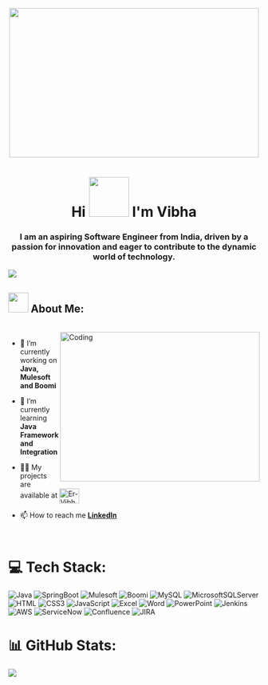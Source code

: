 <!-- MASTER PIC -->

<p align="center"> <a target="_blank" rel="noopener noreferrer" href="#"><img width="500" height="300" src="https://user-images.githubusercontent.com/59734313/157189039-c09b3e38-9f42-42c0-ab54-14f1574190a7.gif" height="175px"/></a>

<!-- INTRODUCTION -->
    
<h1 align="center">Hi <img src="https://raw.githubusercontent.com/MartinHeinz/MartinHeinz/master/wave.gif" width="80"> I'm Vibha </h1>
<h3 align="center">I am an aspiring Software Engineer from India, driven by a passion for innovation and eager to contribute to the dynamic world of technology.</h3>


<!-- INSERTING GIF ON RIGHT HAND SIDE AFTER ABOUT  -->
 [![](https://visitcount.itsvg.in/api?id=Er-Vibha&icon=5&color=6)](https://visitcount.itsvg.in)  

<h2 dir="auto"><img src="https://camo.githubusercontent.com/63371d36886ee658f5a97401f393e1ab1684b2fd3de674b8f5efc7d410b2a3d0/68747470733a2f2f6d656469612e67697068792e636f6d2f6d656469612f57556c706c634d704f43456d5447427442572f67697068792e676966" width="40" data-animated-image="" ></a> <strong>About Me:</strong></h2>
<br>

<!-- ABOUT ME -->

<img align="right" alt="Coding" width="400" height="300" src="https://static.wixstatic.com/media/2be1ce_864567900845418ebfd61e297637464d~mv2.gif">

- 🔭 I’m currently working on **Java, Mulesoft and Boomi**

- 🌱 I’m currently learning **Java Framework and Integration**

- 👨‍💻 My projects are available at <a href="https://github.com/Er-Vibha?tab=repositories"><img align="center" src="https://raw.githubusercontent.com/rahuldkjain/github-profile-readme-generator/master/src/images/icons/Social/github.svg" alt="Er-Vibha" height="30" width="40" style="max-width: 100%;"></a>

- 📫 How to reach me **[LinkedIn](https://www.linkedin.com/in/vibha-km)**

<br>

# 💻 Tech Stack:
![Java](https://img.shields.io/badge/Java-3670A0?style=flat&logo=Java&logoColor=ffdd54) ![SpringBoot](https://img.shields.io/badge/SpringBoot-%23E97627.svg?style=flat&logo=SpringBoot&logoColor=white)
![Mulesoft](https://img.shields.io/badge/Mulesoft-%23092E20.svg?style=flat&logo=Mulesoft&logoColor=white) ![Boomi](https://img.shields.io/badge/Boomi-%23563D7C.svg?style=flat&logo=Boomi&logoColor=white) ![MySQL](https://img.shields.io/badge/mysql-%2300f.svg?style=flat&logo=mysql&logoColor=white) ![MicrosoftSQLServer](https://img.shields.io/badge/Microsoft%20SQL%20Sever-CC2927?style=flat&logo=microsoft%20sql%20server&logoColor=white) ![HTML](https://img.shields.io/badge/HTML-%23E97627.svg?style=flat&logo=HTML&logoColor=white) ![CSS3](https://img.shields.io/badge/css3-%231572B6.svg?style=flat&logo=css3&logoColor=white) ![JavaScript](https://img.shields.io/badge/javascript-%23323330.svg?style=flat&logo=javascript&logoColor=%23F7DF1E) ![Excel](https://img.shields.io/badge/Excel-%23197EF2.svg?style=flat&logo=microsoft-excel&logoColor=white) ![Word](https://img.shields.io/badge/Word-%232B5797.svg?style=flat&logo=microsoft-word&logoColor=white) ![PowerPoint](https://img.shields.io/badge/PowerPoint-%23B7472A.svg?style=flat&logo=microsoft-powerpoint&logoColor=white) ![Jenkins](https://img.shields.io/badge/Jenkins-%23E97627.svg?style=flat&logo=Jenkins&logoColor=white) ![AWS](https://img.shields.io/badge/AWS-%23E97627.svg?style=flat&logo=AWS&logoColor=white) ![ServiceNow](https://img.shields.io/badge/ServiceNow-%23E97627.svg?style=flat&logo=ServiceNow&logoColor=white) ![Confluence](https://img.shields.io/badge/Confluence-%23E97627.svg?style=flat&logo=Confluence&logoColor=white)
![JIRA](https://img.shields.io/badge/JIRA-%23E97627.svg?style=flat&logo=JIRA&logoColor=white)

# 📊 GitHub Stats:
![](https://github-contributor-stats.vercel.app/api?username=Er-Vibha&limit=5&theme=onestar&hide_border=True&combine_all_yearly_contributions=true)


  
<!-- Proudly created with GPRM ( https://gprm.itsvg.in ) -->
